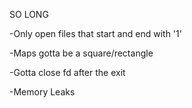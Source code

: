  SO LONG


-Only open files that start and end with '1'

-Maps gotta be a square/rectangle

-Gotta close fd after the exit

-Memory Leaks
